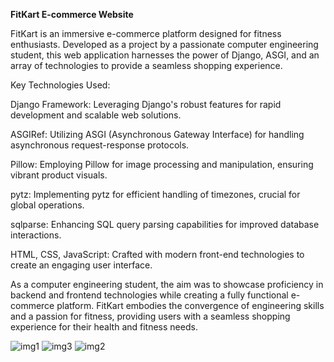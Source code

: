 **FitKart E-commerce Website**


FitKart is an immersive e-commerce platform designed for fitness enthusiasts. Developed as a project by a passionate computer engineering student, this web application harnesses the power of Django, ASGI, and an array of technologies to provide a seamless shopping experience.

Key Technologies Used:

Django Framework: Leveraging Django's robust features for rapid development and scalable web solutions.

ASGIRef: Utilizing ASGI (Asynchronous Gateway Interface) for handling asynchronous request-response protocols.

Pillow: Employing Pillow for image processing and manipulation, ensuring vibrant product visuals.

pytz: Implementing pytz for efficient handling of timezones, crucial for global operations.

sqlparse: Enhancing SQL query parsing capabilities for improved database interactions.

HTML, CSS, JavaScript: Crafted with modern front-end technologies to create an engaging user interface.

As a computer engineering student, the aim was to showcase proficiency in backend and frontend technologies while creating a fully functional e-commerce platform. FitKart embodies the convergence of engineering skills and a passion for fitness, providing users with a seamless shopping experience for their health and fitness needs.  
 
![img1](https://user-images.githubusercontent.com/66343012/162137785-a6f11f20-27e6-401a-8b72-7bc726117acf.JPG)
![img3](https://user-images.githubusercontent.com/66343012/162137851-1947679a-6404-4285-a5e0-3169f6d4b5b8.JPG)
![img2](https://user-images.githubusercontent.com/66343012/162137862-e59f1865-d02d-4809-8712-dbeef3c43e45.JPG)
